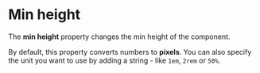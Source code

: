 # Min height

The **min height** property changes the min height of the component.

By default, this property converts numbers to **pixels**. You can also specify the unit you want to use by adding a string - like `1em`, `2rem` or `50%`.